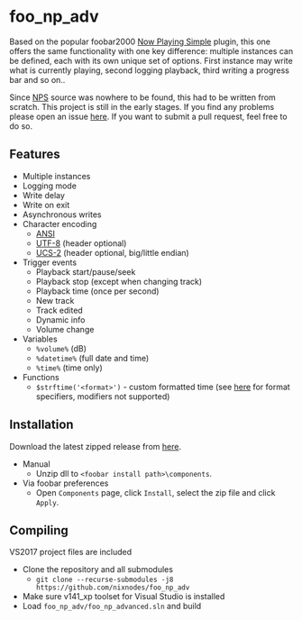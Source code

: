 # foo_np_adv
Based on the popular foobar2000 [Now Playing Simple](http://skipyrich.com/wiki/Foobar2000:Now_Playing_Simple) plugin, this one offers the same functionality with one key difference: multiple instances can be defined, each with its own unique set of options. First instance may write what is currently playing, second logging playback, third writing a progress bar and so on..

Since [NPS](http://skipyrich.com/wiki/Foobar2000:Now_Playing_Simple) source was nowhere to be found, this had to be written from scratch. This project is still in the early stages. If you find any problems please open an issue [here](https://github.com/nixnodes/foo_np_adv/issues). If you want to submit a pull request, feel free to do so.

## Features
* Multiple instances
* Logging mode
* Write delay
* Write on exit
* Asynchronous writes
* Character encoding
  - [ANSI](https://en.wikipedia.org/wiki/Windows_code_page#ANSI_code_page)
  - [UTF-8](https://en.wikipedia.org/wiki/UTF-8) (header optional)
  - [UCS-2](https://en.wikipedia.org/wiki/Universal_Coded_Character_Set) (header optional, big/little endian)
* Trigger events
  - Playback start/pause/seek
  - Playback stop (except when changing track)
  - Playback time (once per second)
  - New track  
  - Track edited
  - Dynamic info
  - Volume change
* Variables
  - `%volume%` (dB)
  - `%datetime%` (full date and time)
  - `%time%` (time only)
* Functions
  - `$strftime('<format>')` - custom formatted time (see [here](http://www.cplusplus.com/reference/ctime/strftime/) for format specifiers, modifiers not supported)
  
## Installation
Download the latest zipped release from [here](https://github.com/nixnodes/foo_np_adv/releases).
* Manual
  - Unzip dll to `<foobar install path>\components`.
* Via foobar preferences
  - Open `Components` page, click `Install`, select the zip file and click `Apply`.

## Compiling
VS2017 project files are included
* Clone the repository and all submodules
  - `git clone --recurse-submodules -j8 https://github.com/nixnodes/foo_np_adv`
* Make sure v141_xp toolset for Visual Studio is installed
* Load `foo_np_adv/foo_np_advanced.sln` and build 
